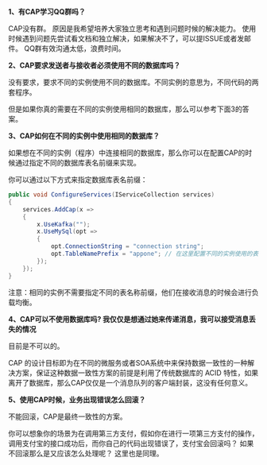 **1、有CAP学习QQ群吗？**

CAP没有群。
原因是我希望培养大家独立思考和遇到问题时候的解决能力。
使用时候遇到问题先尝试看文档和独立解决，如果解决不了，可以提ISSUE或者发邮件。
QQ群有效沟通太低，浪费时间。

**2、CAP要求发送者与接收者必须使用不同的数据库吗？**

没有要求，要求不同的实例使用不同的数据库。不同实例的意思为，不同代码的两套程序。

但是如果你真的需要在不同的实例使用相同的数据库，那么可以参考下面3的答案。


**3、CAP如何在不同的实例中使用相同的数据库？**

如果想在不同的实例（程序）中连接相同的数据库，那么你可以在配置CAP的时候通过指定不同的数据库表名前缀来实现。

你可以通过以下方式来指定数据库表名前缀：

```cs
public void ConfigureServices(IServiceCollection services)
{
    services.AddCap(x =>
    {
        x.UseKafka("");
        x.UseMySql(opt =>
        {
            opt.ConnectionString = "connection string";
            opt.TableNamePrefix = "appone"; // 在这里配置不同的实例使用的表名前缀
        });
    });
}

```
注意：相同的实例不需要指定不同的表名称前缀，他们在接收消息的时候会进行负载均衡。

**4、CAP可以不使用数据库吗? 我仅仅是想通过她来传递消息，我可以接受消息丢失的情况** 

目前是不可以的。 

CAP 的设计目标即为在不同的微服务或者SOA系统中来保持数据一致性的一种解决方案，保证这种数据一致性方案的前提是利用了传统数据库的 ACID 特性，如果离开了数据库，那么CAP仅仅是一个消息队列的客户端封装，这没有任何意义。


**5、使用CAP时候，业务出现错误怎么回滚？** 

不能回滚，CAP是最终一致性的方案。

你可以想象你的场景为在调用第三方支付，假如你在进行一项第三方支付的操作，调用支付宝的接口成功后，而你自己的代码出现错误了，支付宝会回滚吗？ 如果不回滚那么是又应该怎么处理呢？ 这里也是同理。


